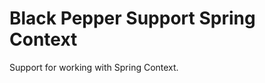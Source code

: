 Black Pepper Support Spring Context
===================================

Support for working with Spring Context.
